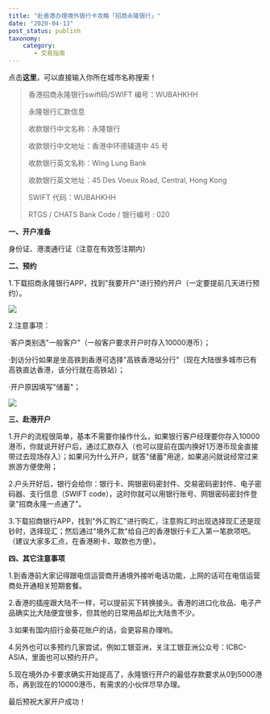 ```yaml
---
title: "赴香港办理境外银行卡攻略「招商永隆银行」"
date: "2020-04-13"
post_status: publish
taxonomy:
    category: 
       - 交易指南
---
```


点击**这里**，可以直接输入你所在城市名称搜索！

> 香港招商永隆银行swift码/SWIFT 编号：WUBAHKHH
> 
> 永隆银行汇款信息
> 
> 收款银行中文名称：永隆银行
> 
> 收款银行中文地址：香港中环德辅道中 45 号
> 
> 收款银行英文名称：Wing Lung Bank
> 
> 收款银行英文地址：45 Des Voeux Road, Central, Hong Kong
> 
> SWIFT 代码：WUBAHKHH
> 
> RTGS / CHATS Bank Code / 银行编号 : 020

**一、开户准备**

身份证、港澳通行证（注意在有效签注期内）

**二、预约**

1.下载招商永隆银行APP，找到"我要开户"进行预约开户（一定要提前几天进行预约）。

![](https://cdn.fendou.la/welaowei8/2019/06/cmb-hk.png)

2.注意事项：

·客户类别选"一般客户"（一般客户要求开户时存入10000港币）；

·到访分行如果是坐高铁到香港可选择"高铁香港站分行"（现在大陆很多城市已有高铁直达香港，该分行就在高铁站）；

·开户原因填写"储蓄"；

![](https://cdn.fendou.la/welaowei8/2019/06/cmb-hk2.jpg)

**三、赴港开户**

1.开户的流程很简单，基本不需要你操作什么，如果银行客户经理要你存入10000港币，你就说开好户后，通过汇款存入（也可以提前在国内换好1万港币现金直接带过去现场存入）；如果问为什么开户，就答"储蓄"用途，如果追问就说经常过来旅游方便使用；

2.户头开好后，银行会给你：银行卡、网银密码密封件、交易密码密封件、电子密码器、支行信息（SWIFT code），这时你就可以用银行账号、网银密码密封件登录"招商永隆一点通了"。

3.下载招商银行APP，找到"外汇购汇"进行购汇，注意购汇时出现选择现汇还是现钞时，选择现汇；然后通过"境外汇款"给自己的香港银行卡汇入第一笔款项吧。（建议大家多汇点，在香港刷卡、取款也方便）。

**四、其它注意事项**

1.到香港前大家记得跟电信运营商开通境外接听电话功能，上网的话可在电信运营商处开通相关短期套餐。

2.香港的插座跟大陆不一样，可以提前买下转换接头。香港的进口化妆品、电子产品确实比大陆便宜很多，但其他的日常用品却比大陆贵不少。

3.如果有国内招行金葵花账户的话，会更容易办理哟。

4.另外也可以多预约几家尝试，例如工银亚洲，关注工银亚洲公众号：ICBC-ASIA，里面也可以预约开户。

5.现在境外办卡要求确实开始提高了，永隆银行开户的最低存款要求从0到5000港币，再到现在的10000港币，有需求的小伙伴尽早办理。

最后预祝大家开户成功！

